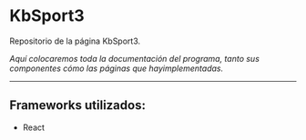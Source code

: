 # KbSport3

Repositorio de la página KbSport3.

_Aquí colocaremos toda la documentación del programa, tanto sus componentes cómo las páginas que hayimplementadas._

---

## Frameworks utilizados:

- React
